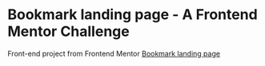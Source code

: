 # Bookmark landing page - A Frontend Mentor Challenge

Front-end project from Frontend Mentor [Bookmark landing page](https://www.frontendmentor.io/challenges/bookmark-landing-page-5d0b588a9edda32581d29158)